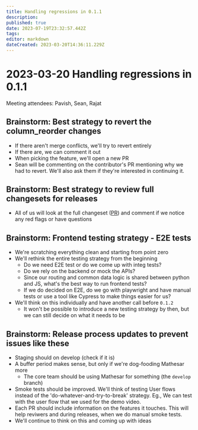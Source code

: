 ```yaml
---
title: Handling regressions in 0.1.1
description: 
published: true
date: 2023-07-19T23:32:57.442Z
tags: 
editor: markdown
dateCreated: 2023-03-20T14:36:11.229Z
---
```


# 2023-03-20 Handling regressions in 0.1.1

Meeting attendees: Pavish, Sean, Rajat

## Brainstorm: Best strategy to revert the column_reorder changes
- If there aren't merge conflicts, we'll try to revert entirely
- If there are, we can comment it out
- When picking the feature, we'll open a new PR
- Sean will be commenting on the contributor's PR mentioning why we had to revert. We'll also ask them if they're interested in continuing it.

## Brainstorm: Best strategy to review full changesets for releases
- All of us will look at the full changeset ([PR](https://github.com/centerofci/mathesar/pull/2723/files)) and comment if we notice any red flags or have questions

## Brainstorm: Frontend testing strategy - E2E tests
- We're scratching everything clean and starting from point zero
- We'll rethink the entire testing strategy from the beginning
    - Do we need E2E test or do we come up with integ tests?
    - Do we rely on the backend or mock the APIs?
    - Since our routing and common data logic is shared between python and JS, what's the best way to run frontend tests?
    - If we do decided on E2E, do we go with playwright and have manual tests or use a tool like Cypress to make things easier for us?
- We'll think on this individually and have another call before `0.1.2`
    - It won't be possible to introduce a new testing strategy by then, but we can still decide on what it needs to be

## Brainstorm: Release process updates to prevent issues like these
- Staging should on develop (check if it is)
- A buffer period makes sense, but only if we're dog-fooding Mathesar more
    - The core team should be using Mathesar for something (the `develop` branch)
- Smoke tests should be improved. We'll think of testing User flows instead of the 'do-whatever-and-try-to-break' strategy. Eg., We can test with the user flow that we used for the demo video.
- Each PR should include information on the features it touches. This will help reviwers and during releases, when we do manual smoke tests.
- We'll continue to think on this and coming up with ideas


